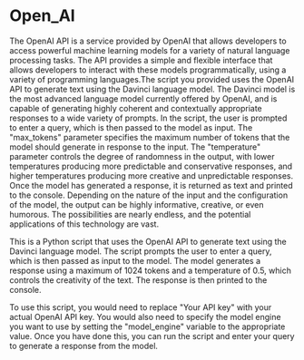 # Open_AI
 The OpenAI API is a service provided by OpenAI that allows developers to access powerful machine learning models for a variety of natural language processing tasks. The API provides a simple and flexible interface that allows developers to interact with these models programmatically, using a variety of programming languages.The script you provided uses the OpenAI API to generate text using the Davinci language model. The Davinci model is the most advanced language model currently offered by OpenAI, and is capable of generating highly coherent and contextually appropriate responses to a wide variety of prompts. In the script, the user is prompted to enter a query, which is then passed to the model as input. The "max_tokens" parameter specifies the maximum number of tokens that the model should generate in response to the input. The "temperature" parameter controls the degree of randomness in the output, with lower temperatures producing more predictable and conservative responses, and higher temperatures producing more creative and unpredictable responses. Once the model has generated a response, it is returned as text and printed to the console. Depending on the nature of the input and the configuration of the model, the output can be highly informative, creative, or even humorous. The possibilities are nearly endless, and the potential applications of this technology are vast.
 
This is a Python script that uses the OpenAI API to generate text using the Davinci language model. The script prompts the user to enter a query, which is then passed as input to the model. The model generates a response using a maximum of 1024 tokens and a temperature of 0.5, which controls the creativity of the text. The response is then printed to the console.

To use this script, you would need to replace "Your API key" with your actual OpenAI API key. You would also need to specify the model engine you want to use by setting the "model_engine" variable to the appropriate value. Once you have done this, you can run the script and enter your query to generate a response from the model.
